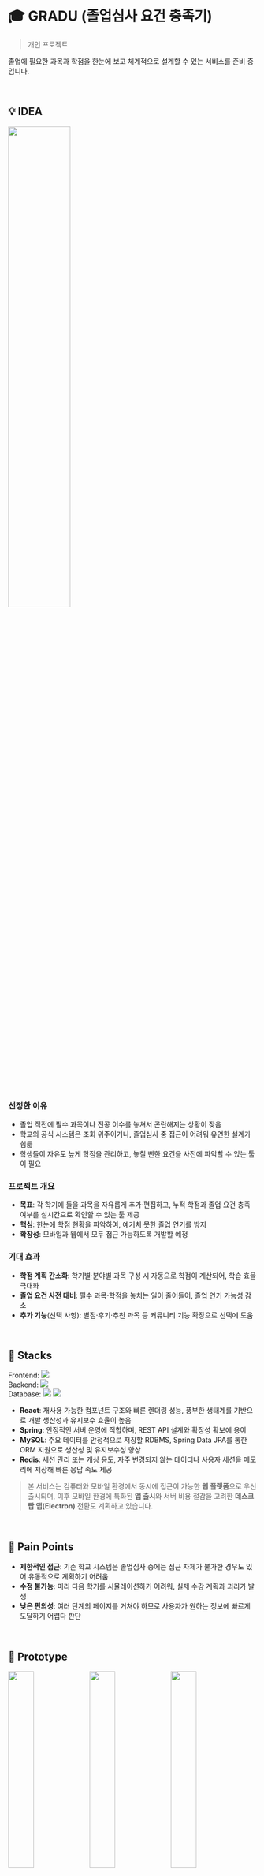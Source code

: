 # 🎓 GRADU (졸업심사 요건 충족기)
> 개인 프로젝트

졸업에 필요한 과목과 학점을 한눈에 보고 체계적으로 설계할 수 있는 서비스를 준비 중입니다.

<br/>

## 💡 IDEA
<img src="https://github.com/user-attachments/assets/91aad9fe-c6e8-463c-97f1-1c259675f7c6" width="50%" />

### 선정한 이유
- 졸업 직전에 필수 과목이나 전공 이수를 놓쳐서 곤란해지는 상황이 잦음  
- 학교의 공식 시스템은 조회 위주이거나, 졸업심사 중 접근이 어려워 유연한 설계가 힘듦  
- 학생들이 자유도 높게 학점을 관리하고, 놓칠 뻔한 요건을 사전에 파악할 수 있는 툴이 필요

### 프로젝트 개요
- **목표**: 각 학기에 들을 과목을 자유롭게 추가·편집하고, 누적 학점과 졸업 요건 충족 여부를 실시간으로 확인할 수 있는 툴 제공  
- **핵심**: 한눈에 학점 현황을 파악하여, 예기치 못한 졸업 연기를 방지  
- **확장성**: 모바일과 웹에서 모두 접근 가능하도록 개발할 예정

### 기대 효과
- **학점 계획 간소화**: 학기별·분야별 과목 구성 시 자동으로 학점이 계산되어, 학습 효율 극대화  
- **졸업 요건 사전 대비**: 필수 과목·학점을 놓치는 일이 줄어들어, 졸업 연기 가능성 감소  
- **추가 기능**(선택 사항): 별점·후기·추천 과목 등 커뮤니티 기능 확장으로 선택에 도움

<br/>

## 🔧 Stacks

Frontend: <img src="https://img.shields.io/badge/react-61DAFB?style=for-the-badge&logo=react&logoColor=black">   
Backend: <img src="https://img.shields.io/badge/spring-6DB33F?style=for-the-badge&logo=spring&logoColor=white">    
Database: <img src="https://img.shields.io/badge/mysql-4479A1?style=for-the-badge&logo=mysql&logoColor=white">   <img src="https://img.shields.io/badge/Redis-DC382D?style=for-the-badge&logo=Redis&logoColor=white"> 
- **React**: 재사용 가능한 컴포넌트 구조와 빠른 렌더링 성능, 풍부한 생태계를 기반으로 개발 생산성과 유지보수 효율이 높음
- **Spring**: 안정적인 서버 운영에 적합하며, REST API 설계와 확장성 확보에 용이
- **MySQL**: 주요 데이터를 안정적으로 저장할 RDBMS, Spring Data JPA를 통한 ORM 지원으로 생산성 및 유지보수성 향상
- **Redis**: 세션 관리 또는 캐싱 용도, 자주 변경되지 않는 데이터나 사용자 세션을 메모리에 저장해 빠른 응답 속도 제공

> 본 서비스는 컴퓨터와 모바일 환경에서 동시에 접근이 가능한 **웹 플랫폼**으로 우선 출시되며, 이후 모바일 환경에 특화된 **앱 출시**와 서버 비용 절감을 고려한 **데스크탑 앱(Electron)** 전환도 계획하고 있습니다.


<br/>

## 🚧 Pain Points

- **제한적인 접근**: 기존 학교 시스템은 졸업심사 중에는 접근 자체가 불가한 경우도 있어 유동적으로 계획하기 어려움  
- **수정 불가능**: 미리 다음 학기를 시뮬레이션하기 어려워, 실제 수강 계획과 괴리가 발생  
- **낮은 편의성**: 여러 단계의 페이지를 거쳐야 하므로 사용자가 원하는 정보에 빠르게 도달하기 어렵다 판단

<br/>

## 🧩 Prototype

<img src="https://github.com/user-attachments/assets/30d7c34d-3b1a-4ce7-9fe7-396a1e8ca7a1" width="32%" />
<img src="https://github.com/user-attachments/assets/94667aff-622d-4b66-a8bf-f6246e4b9f7b" width="32%" />
<img src="https://github.com/user-attachments/assets/60ac3f5e-a3c6-4cc1-b0f3-151f9a8b2139" width="32%" />


### 사용 흐름
1. **분류 선택**  
   - (전공필수, 전공선택, 교양, 자유선택 등)
2. **과목 추가**  
   - 직접 입력하거나 DB에 등록된 과목에서 선택
3. **수정 및 삭제**  
   - 계획 변동 시 언제든 손쉽게 조정
4. **학기별 탭 기능** (옵션)  
   - 1안, 2안 등 여러 플랜을 동시에 비교·저장
5. **자동 학점 계산**  
   - 누적 학점 합산 및 졸업 요건 충족 여부 실시간 체크
6. **결과 저장**  
   - 서버에 백업하여 안전하게 보관하고 필요 시 다시 불러오기

---


